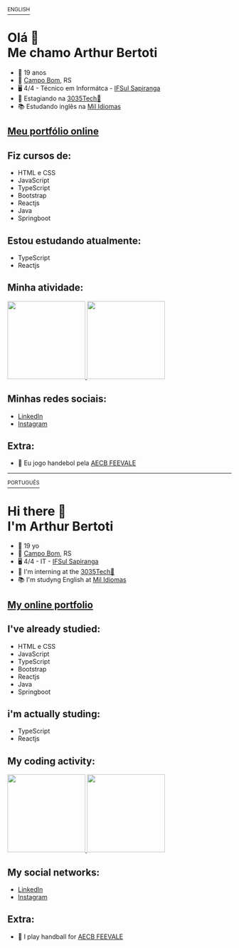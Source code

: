 <a id='ingles' href='#portugues'><sup>ENGLISH</sup><a>

# Olá 👋 <br> Me chamo Arthur Bertoti

- 🙂 19 anos
- 📌 [Campo Bom](https://www.google.com/maps/place/Campo+Bom,+RS/@-29.6760875,-51.0495443,13z/data=!3m1!4b1!4m5!3m4!1s0x9519404def9b59b5:0xce6eb6fcdd2d22b5!8m2!3d-29.6747831!4d-51.0613111), RS
- 🖥️ 4/4 - Técnico em Informátca - [IFSul Sapiranga](https://www.instagram.com/ifsulsapiranga/)
- 🚀 Estagiando na [3035Tech💜](https://www.linkedin.com/company/3035-tech/)
- 📚 Estudando inglês na [Mil Idiomas](https://www.instagram.com/milidiomas/)

## [Meu portfólio online](https://arthurbertoti.github.io/portfolio/)

## Fiz cursos de:
- HTML e CSS
- JavaScript
- TypeScript
- Bootstrap
- Reactjs
- Java
- Springboot
  
## Estou estudando atualmente:
- TypeScript
- Reactjs
  
## Minha atividade:
<div>
  <a href="https://github.com/arthurbertoti">
  <img height="175px" src="https://github-readme-stats.vercel.app/api?username=arthurbertoti&show_icons=true&theme=github_dark&include_all_commits=true&count_private=true"/>
  <img height="175px" src="https://github-readme-stats.vercel.app/api/top-langs/?username=arthurbertoti&layout=compact&langs_count=8&theme=github_dark"/>
  </a>
</div>

## Minhas redes sociais:
- [LinkedIn](https://www.linkedin.com/in/arthurbertoti/)
- [Instagram](https://www.instagram.com/arthur_bertoti/)

## Extra:
- 🤾‍ Eu jogo handebol pela [AECB FEEVALE](https://www.instagram.com/handebol.campobom/)

<hr>

  
  
<!--PORTFOLIO EM INGLÊS-->


<a id='portugues' href='#ingles'><sup>PORTUGUÊS</sup><a>

# Hi there 👋 <br> I'm Arthur Bertoti

- 🙂 19 yo
- 📌 [Campo Bom](https://www.google.com/maps/place/Campo+Bom,+RS/@-29.6760875,-51.0495443,13z/data=!3m1!4b1!4m5!3m4!1s0x9519404def9b59b5:0xce6eb6fcdd2d22b5!8m2!3d-29.6747831!4d-51.0613111), RS
- 🖥️ 4/4 - IT - [IFSul Sapiranga](https://www.instagram.com/ifsulsapiranga/)
- 🚀 I'm interning at the [3035Tech💜](https://www.linkedin.com/company/3035-tech/)
- 📚 I'm studyng English at [Mil Idiomas](https://www.instagram.com/milidiomas/)

## [My online portfolio](https://arthurbertoti.github.io/portfolio/index-en.html)

## I've already studied:
- HTML e CSS
- JavaScript
- TypeScript
- Bootstrap
- Reactjs
- Java
- Springboot
  
## i'm actually studing:
- TypeScript
- Reactjs

## My coding activity:
<div>
  <a href="https://github.com/arthurbertoti">
  <img height="175px" src="https://github-readme-stats.vercel.app/api?username=arthurbertoti&show_icons=true&theme=github_dark&include_all_commits=true&count_private=true"/>
  <img height="175px" src="https://github-readme-stats.vercel.app/api/top-langs/?username=arthurbertoti&layout=compact&langs_count=8&theme=github_dark"/>
  </a>
</div>

## My social networks:
- [LinkedIn](https://www.linkedin.com/in/arthurbertoti/)
- [Instagram](https://www.instagram.com/arthur_bertoti/)

## Extra:
- 🤾‍ I play handball for [AECB FEEVALE](https://www.instagram.com/handebol.campobom/)


<!--
OUTRAS IDEIAS

**arthurbertoti/arthurbertoti** is a ✨ _special_ ✨ repository because its `README.md` (this file) appears on your GitHub profile.


Here are some ideas to get you started:

- 🔭 I’m currently working on ...

- 👯 I’m looking to collaborate on ...
- 🤔 I’m looking for help with ...
- 💬 Ask me about ...
- 📫 How to reach me:
-->
